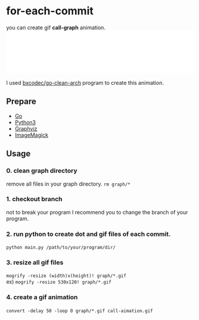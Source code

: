 # for-each-commit
you can create gif **call-graph** animation.  
![](./graph/call-aimation.gif)  

I used [bxcodec/go-clean-arch](https://github.com/bxcodec/go-clean-arch) program to create this animation.

## Prepare
- [Go](https://golang.org/)
- [Python3](https://www.python.org/)
- [Graphviz](https://www.graphviz.org/)
- [ImageMagick](https://imagemagick.org/index.php)

## Usage
### 0. clean graph directory
remove all files in your graph directory. `rm graph/*`
### 1. checkout branch
not to break your program I recommend you to change the branch of your program.
### 2. run python to create dot and gif files of each commit.
`python main.py /path/to/your/program/dir/`
### 3. resize all gif files
`mogrify -resize (width)x(height)! graph/*.gif`  
ex) `mogrify -resize 530x120! graph/*.gif`
### 4. create a gif animation
`convert -delay 50 -loop 0 graph/*.gif call-aimation.gif`
